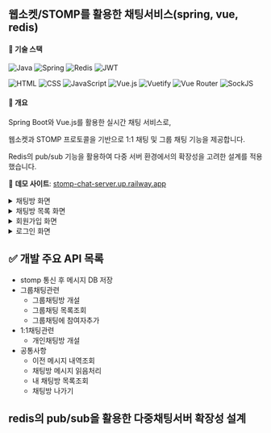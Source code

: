 ## 웹소켓/STOMP를 활용한 채팅서비스(spring, vue, redis)

#### 🔧 기술 스택
![Java](https://img.shields.io/badge/Java-ED8B00?style=for-the-badge&logo=openjdk&logoColor=white)
![Spring](https://img.shields.io/badge/Spring-6DB33F?style=for-the-badge&logo=spring&logoColor=white)
![Redis](https://img.shields.io/badge/Redis-DC382D?style=for-the-badge&logo=redis&logoColor=white)
![JWT](https://img.shields.io/badge/JWT-000000?style=for-the-badge&logo=JSON%20web%20tokens&logoColor=white)

![HTML](https://img.shields.io/badge/HTML5-E34F26?style=for-the-badge&logo=html5&logoColor=white)
![CSS](https://img.shields.io/badge/CSS3-1572B6?style=for-the-badge&logo=css3&logoColor=white)
![JavaScript](https://img.shields.io/badge/JavaScript-F7DF1E?style=for-the-badge&logo=javascript&logoColor=black)
![Vue.js](https://img.shields.io/badge/Vue.js-4FC08D?style=for-the-badge&logo=vue.js&logoColor=white)
![Vuetify](https://img.shields.io/badge/Vuetify-1867C0?style=for-the-badge&logo=vuetify&logoColor=white)
![Vue Router](https://img.shields.io/badge/Vue_Router-41B883?style=for-the-badge&logo=vue.js&logoColor=white)
![SockJS](https://img.shields.io/badge/SockJS-000000?style=for-the-badge&logo=socket.io&logoColor=white)


#### 📝 개요
Spring Boot와 Vue.js를 활용한 실시간 채팅 서비스로,

웹소켓과 STOMP 프로토콜을 기반으로 1:1 채팅 및 그룹 채팅 기능을 제공합니다.

Redis의 pub/sub 기능을 활용하여 다중 서버 환경에서의 확장성을 고려한 설계를 적용했습니다.

🔗 **데모 사이트**: [stomp-chat-server.up.railway.app](https://stomp-chat-server.up.railway.app/)

<details>
  <summary>채팅방 화면</summary>
    <img width="700" alt="image" src="https://github.com/user-attachments/assets/b55d0fd5-78ab-4125-9f16-c4b0f231b729" />
</details>

<details>
  <summary>채팅방 목록 화면</summary>
    <img width="1243" alt="image" src="https://github.com/user-attachments/assets/8193b37e-37b9-41bc-8cdd-435f5c0f10ea" />
</details>

<details>
  <summary>회원가입 화면</summary>
    <img width="914" alt="image" src="https://github.com/user-attachments/assets/73b505ad-9b26-4409-a2b2-2efa52cb03da" />
</details>

<details>
  <summary>로그인 화면</summary>
    <img width="919" alt="image" src="https://github.com/user-attachments/assets/673134df-0314-4622-839b-0183bdb5ca66" />
</details>

## ✅ 개발 주요 API 목록
- stomp 통신 후 메시지 DB 저장
- 그룹채팅관련
  - 그룹채팅방 개설
  - 그룹채팅 목록조회
  - 그룹채팅에 참여자추가
- 1:1채팅관련
  - 개인채팅방 개설
- 공통사항
  - 이전 메시지 내역조회
  - 채팅방 메시지 읽음처리
  - 내 채팅방 목록조회
  - 채팅방 나가기

## redis의 pub/sub을 활용한 다중채팅서버 확장성 설계
